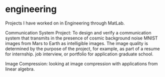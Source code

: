 # engineering
Projects I have worked on in Engineering through MatLab. 

Communication System Project: To design and verify a communication system that transmits in the presence of cosmic background noise MNIST images from Mars to Earth as intelligible images. The image quality is determined by the purpose of the project, for example, as part of a resume for internship. job interview, or portfolio for application graduate school.

Image Compression: looking at image compression with applications from linear algebra. 
